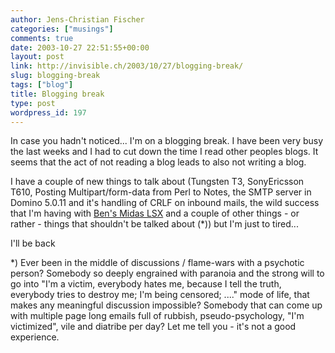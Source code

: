 ```yaml
---
author: Jens-Christian Fischer
categories: ["musings"]
comments: true
date: 2003-10-27 22:51:55+00:00
layout: post
link: http://invisible.ch/2003/10/27/blogging-break/
slug: blogging-break
tags: ["blog"]
title: Blogging break
type: post
wordpress_id: 197
---
```


In case you hadn't noticed... I'm on a blogging break. I have been very busy the last weeks and I had to cut down the time I read other peoples blogs. It seems that the act of not reading a blog leads to also not writing a blog.

I have a couple of new things to talk about (Tungsten T3, SonyEricsson T610, Posting Multipart/form-data from Perl to Notes, the SMTP server in Domino 5.0.11 and it's handling of CRLF on inbound mails, the wild success that I'm having with [Ben's Midas LSX](http://www.geniisoft.com/) and a couple of other things - or rather - things that shouldn't be talked about (*)) but I'm just to tired...

I'll be back

*) Ever been in the middle of discussions / flame-wars with a psychotic person? Somebody so deeply engrained with paranoia and the strong will to go into "I'm a victim, everybody hates me, because I tell the truth, everybody tries to destroy me; I'm being censored; ...." mode of life, that makes any meaningful discussion impossible? Somebody that can come up with multiple page long emails full of rubbish, pseudo-psychology, "I'm victimized", vile and diatribe per day? Let me tell you - it's not a good experience.
